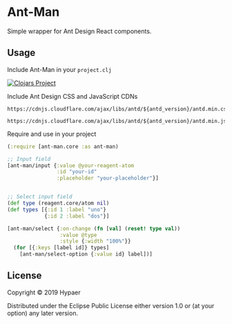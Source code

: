 # Ant-Man

Simple wrapper for Ant Design React components.

## Usage

Include Ant-Man in your `project.clj`

[![Clojars Project](https://img.shields.io/clojars/v/com.hypaer/ant-man.svg)](https://clojars.org/com.hypaer/ant-man)

Include Ant Design CSS and JavaScript CDNs

```
https://cdnjs.cloudflare.com/ajax/libs/antd/${antd_version}/antd.min.css
```

```
https://cdnjs.cloudflare.com/ajax/libs/antd/${antd_version}/antd.min.js
```

Require and use in your project

```clojure
(:require [ant-man.core :as ant-man)

;; Input field
[ant-man/input {:value @your-reagent-atom
                :id "your-id"
                :placeholder "your-placeholder"}]


;; Select input field
(def type (reagent.core/atom nil)
(def types [{:id 1 :label "uno"}
            {:id 2 :label "dos"}]

[ant-man/select {:on-change (fn [val] (reset! type val))
                 :value @type
                 :style {:width "100%"}}
  (for [{:keys [label id]} types]
    [ant-man/select-option {:value id} label])]
```

## License

Copyright © 2019 Hypaer

Distributed under the Eclipse Public License either version 1.0 or (at your option) any later version.
